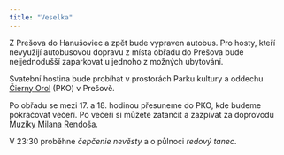 ```yaml
---
title: "Veselka"
---
```

Z Prešova do Hanušoviec a zpět bude vypraven autobus. Pro hosty, kteří nevyužijí autobusovou dopravu z místa obřadu do Prešova bude nejjednodušší zaparkovat u jednoho z možných ubytování.

Svatební hostina bude probíhat v prostorách Parku kultury a oddechu [Čierny Orol](https://pkopresov.sk/pko-cierny-orol.html) (PKO) v Prešově.

Po obřadu se mezi 17. a 18. hodinou přesuneme do PKO, kde budeme pokračovat večeří. Po večeři si můžete zatančit a zazpívat za doprovodu [Muziky Milana Rendoša](http://www.rendosovci.sk/).

V 23:30 proběhne *čepčenie nevěsty* a o půlnoci *redový tanec*.
